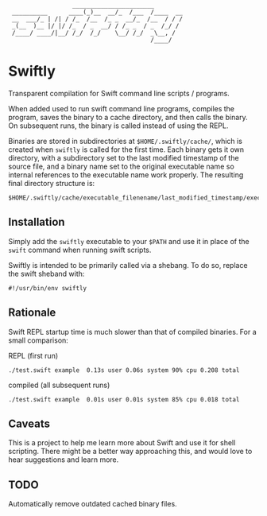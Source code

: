                       _______________________
     __________      ____(_)__  __/_  /___  /____  __
     __  ___/_ | /| / /_  /__  /_ _  __/_  /__  / / /
     _(__  )__ |/ |/ /_  / _  __/ / /_ _  / _  /_/ /
     /____/ ____/|__/ /_/  /_/    \__/ /_/  _\__, /
                                            /____/

# Swiftly

Transparent compilation for Swift command line scripts / programs.

When added used to run swift command line programs, compiles the program, saves
the binary to a cache directory, and then calls the binary. On subsequent runs,
the binary is called instead of using the REPL.

Binaries are stored in subdirectories at `$HOME/.swiftly/cache/`, which is
created when `swiftly` is called for the first time. Each binary gets it
own directory, with a subdirectory set to the last modified timestamp of the
source file, and a binary name set to the original executable name so
internal references to the executable name work properly. The resulting final
directory structure is:

    $HOME/.swiftly/cache/executable_filenename/last_modified_timestamp/executable_filenename

## Installation

Simply add the `swiftly` executable to your `$PATH` and use it in place
of the `swift` command when running swift scripts.

Swiftly is intended to be primarily called via a shebang. To do so,
replace the swift sheband with:

    #!/usr/bin/env swiftly

## Rationale

Swift REPL startup time is much slower than that of compiled binaries.
For a small comparison:

REPL (first run)

    ./test.swift example  0.13s user 0.06s system 90% cpu 0.208 total

compiled (all subsequent runs)

    ./test.swift example  0.01s user 0.01s system 85% cpu 0.018 total

## Caveats

This is a project to help me learn more about Swift and use it for shell
scripting. There might be a better way approaching this, and would love to
hear suggestions and learn more.

## TODO

Automatically remove outdated cached binary files.
